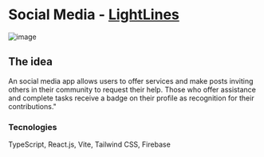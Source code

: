 # Social Media - <a href="lightlines.netlify.app" target="_blank">LightLines</a>

![image](https://user-images.githubusercontent.com/113379725/221112689-3be9a7da-060d-40df-a839-db51e08bf063.png)

## The idea

An social media app allows users to offer services and make posts inviting others in their community to request their help. Those who offer assistance and complete tasks receive a badge on their profile as recognition for their contributions."

### Tecnologies

TypeScript, React.js, Vite, Tailwind CSS, Firebase


